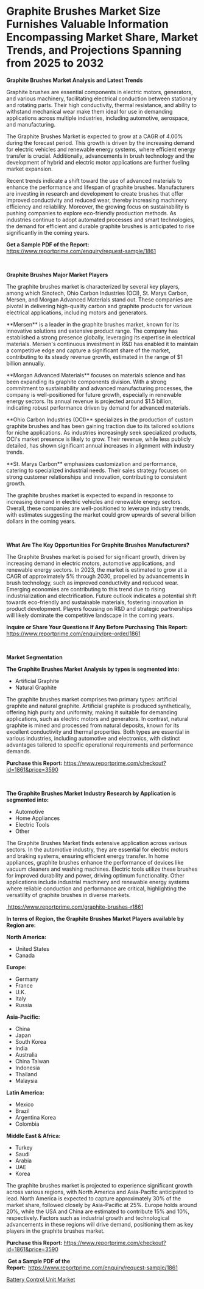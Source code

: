 <p><h1>Graphite Brushes Market Size Furnishes Valuable Information Encompassing Market Share, Market Trends, and Projections Spanning from 2025 to 2032</h1></p><p><strong>Graphite Brushes Market Analysis and Latest Trends</strong></p>
<p><p>Graphite brushes are essential components in electric motors, generators, and various machinery, facilitating electrical conduction between stationary and rotating parts. Their high conductivity, thermal resistance, and ability to withstand mechanical wear make them ideal for use in demanding applications across multiple industries, including automotive, aerospace, and manufacturing.</p><p>The Graphite Brushes Market is expected to grow at a CAGR of 4.00% during the forecast period. This growth is driven by the increasing demand for electric vehicles and renewable energy systems, where efficient energy transfer is crucial. Additionally, advancements in brush technology and the development of hybrid and electric motor applications are further fueling market expansion.</p><p>Recent trends indicate a shift toward the use of advanced materials to enhance the performance and lifespan of graphite brushes. Manufacturers are investing in research and development to create brushes that offer improved conductivity and reduced wear, thereby increasing machinery efficiency and reliability. Moreover, the growing focus on sustainability is pushing companies to explore eco-friendly production methods. As industries continue to adopt automated processes and smart technologies, the demand for efficient and durable graphite brushes is anticipated to rise significantly in the coming years.</p></p>
<p><strong>Get a Sample PDF of the Report:&nbsp;</strong> <a href="https://www.reportprime.com/enquiry/request-sample/1861?utm_campaign=3005&utm_medium=2&utm_source=Github&utm_content=ia&utm_term=18032025&utm_id=graphite-brushes">https://www.reportprime.com/enquiry/request-sample/1861</a></p>
<p>&nbsp;</p>
<p><strong>Graphite Brushes Major Market Players</strong></p>
<p><p>The graphite brushes market is characterized by several key players, among which Sinotech, Ohio Carbon Industries (OCI), St. Marys Carbon, Mersen, and Morgan Advanced Materials stand out. These companies are pivotal in delivering high-quality carbon and graphite products for various electrical applications, including motors and generators.</p><p>**Mersen** is a leader in the graphite brushes market, known for its innovative solutions and extensive product range. The company has established a strong presence globally, leveraging its expertise in electrical materials. Mersen's continuous investment in R&D has enabled it to maintain a competitive edge and capture a significant share of the market, contributing to its steady revenue growth, estimated in the range of $1 billion annually.</p><p>**Morgan Advanced Materials** focuses on materials science and has been expanding its graphite components division. With a strong commitment to sustainability and advanced manufacturing processes, the company is well-positioned for future growth, especially in renewable energy sectors. Its annual revenue is projected around $1.5 billion, indicating robust performance driven by demand for advanced materials.</p><p>**Ohio Carbon Industries (OCI)** specializes in the production of custom graphite brushes and has been gaining traction due to its tailored solutions for niche applications. As industries increasingly seek specialized products, OCI's market presence is likely to grow. Their revenue, while less publicly detailed, has shown significant annual increases in alignment with industry trends.</p><p>**St. Marys Carbon** emphasizes customization and performance, catering to specialized industrial needs. Their sales strategy focuses on strong customer relationships and innovation, contributing to consistent growth.</p><p>The graphite brushes market is expected to expand in response to increasing demand in electric vehicles and renewable energy sectors. Overall, these companies are well-positioned to leverage industry trends, with estimates suggesting the market could grow upwards of several billion dollars in the coming years.</p></p>
<p>&nbsp;</p>
<p><strong>What Are The Key Opportunities For Graphite Brushes Manufacturers?</strong></p>
<p><p>The Graphite Brushes market is poised for significant growth, driven by increasing demand in electric motors, automotive applications, and renewable energy sectors. In 2023, the market is estimated to grow at a CAGR of approximately 5% through 2030, propelled by advancements in brush technology, such as improved conductivity and reduced wear. Emerging economies are contributing to this trend due to rising industrialization and electrification. Future outlook indicates a potential shift towards eco-friendly and sustainable materials, fostering innovation in product development. Players focusing on R&D and strategic partnerships will likely dominate the competitive landscape in the coming years.</p></p>
<p><strong>Inquire or Share Your Questions If Any Before Purchasing This Report:</strong> <a href="https://www.reportprime.com/enquiry/pre-order/1861?utm_campaign=3005&utm_medium=2&utm_source=Github&utm_content=ia&utm_term=18032025&utm_id=graphite-brushes">https://www.reportprime.com/enquiry/pre-order/1861</a></p>
<p>&nbsp;</p>
<p><strong>Market Segmentation</strong></p>
<p><strong>The Graphite Brushes Market Analysis by types is segmented into:</strong></p>
<p><ul><li>Artificial Graphite</li><li>Natural Graphite</li></ul></p>
<p><p>The graphite brushes market comprises two primary types: artificial graphite and natural graphite. Artificial graphite is produced synthetically, offering high purity and uniformity, making it suitable for demanding applications, such as electric motors and generators. In contrast, natural graphite is mined and processed from natural deposits, known for its excellent conductivity and thermal properties. Both types are essential in various industries, including automotive and electronics, with distinct advantages tailored to specific operational requirements and performance demands.</p></p>
<p><strong>Purchase this Report:&nbsp;</strong><a href="https://www.reportprime.com/checkout?id=1861&price=3590&utm_campaign=3005&utm_medium=2&utm_source=Github&utm_content=ia&utm_term=18032025&utm_id=graphite-brushes">https://www.reportprime.com/checkout?id=1861&price=3590</a></p>
<p>&nbsp;</p>
<p><strong>The Graphite Brushes Market Industry Research by Application is segmented into:</strong></p>
<p><ul><li>Automotive</li><li>Home Appliances</li><li>Electric Tools</li><li>Other</li></ul></p>
<p><p>The Graphite Brushes Market finds extensive application across various sectors. In the automotive industry, they are essential for electric motors and braking systems, ensuring efficient energy transfer. In home appliances, graphite brushes enhance the performance of devices like vacuum cleaners and washing machines. Electric tools utilize these brushes for improved durability and power, driving optimum functionality. Other applications include industrial machinery and renewable energy systems where reliable conduction and performance are critical, highlighting the versatility of graphite brushes in diverse markets.</p></p>
<p><a href="https://www.reportprime.com/graphite-brushes-r1861?utm_campaign=3005&utm_medium=2&utm_source=Github&utm_content=ia&utm_term=18032025&utm_id=graphite-brushes">&nbsp;https://www.reportprime.com/graphite-brushes-r1861</a></p>
<p><strong>In terms of Region, the Graphite Brushes Market Players available by Region are:</strong></p>
<p>
    <p> <strong> North America: </strong>
        <ul>
            <li>United States</li>
            <li>Canada</li>
        </ul>
        </p> 
    <p> <strong> Europe: </strong>
        <ul>
            <li>Germany</li>
            <li>France</li>
            <li>U.K.</li>
            <li>Italy</li>
            <li>Russia</li>
        </ul>
        </p> 
    <p> <strong> Asia-Pacific: </strong>
        <ul>
            <li>China</li>
            <li>Japan</li>
            <li>South Korea</li>
            <li>India</li>
            <li>Australia</li>
            <li>China Taiwan</li>
            <li>Indonesia</li>
            <li>Thailand</li>
            <li>Malaysia</li>
        </ul>
        </p> 
    <p> <strong> Latin America: </strong>
        <ul>
            <li>Mexico</li>
            <li>Brazil</li>
            <li>Argentina Korea</li>
            <li>Colombia</li>
        </ul>
        </p> 
    <p> <strong> Middle East & Africa: </strong>
        <ul>
            <li>Turkey</li>
            <li>Saudi</li>
            <li>Arabia</li>
            <li>UAE</li>
            <li>Korea</li>
        </ul>
    </p>
    </p>
<p><p>The graphite brushes market is projected to experience significant growth across various regions, with North America and Asia-Pacific anticipated to lead. North America is expected to capture approximately 30% of the market share, followed closely by Asia-Pacific at 25%. Europe holds around 20%, while the USA and China are estimated to contribute 15% and 10%, respectively. Factors such as industrial growth and technological advancements in these regions will drive demand, positioning them as key players in the graphite brushes market.</p></p>
<p><strong>Purchase this Report: </strong><a href="https://www.reportprime.com/checkout?id=1861&price=3590&utm_campaign=3005&utm_medium=2&utm_source=Github&utm_content=ia&utm_term=18032025&utm_id=graphite-brushes">https://www.reportprime.com/checkout?id=1861&price=3590</a></p>
<p>&nbsp;<strong>Get a Sample PDF of the Report:&nbsp;&nbsp;</strong><a href="https://www.reportprime.com/enquiry/request-sample/1861?utm_campaign=3005&utm_medium=2&utm_source=Github&utm_content=ia&utm_term=18032025&utm_id=graphite-brushes">https://www.reportprime.com/enquiry/request-sample/1861</a></p>
<p><strong></strong></p>
<p><p><a href="https://github.com/careymartta6/Market-Research-Report-List-1/blob/main/battery-control-unit-market.md?utm_campaign=3005&utm_medium=2&utm_source=Github&utm_content=ia&utm_term=18032025&utm_id=graphite-brushes">Battery Control Unit Market</a></p></p>